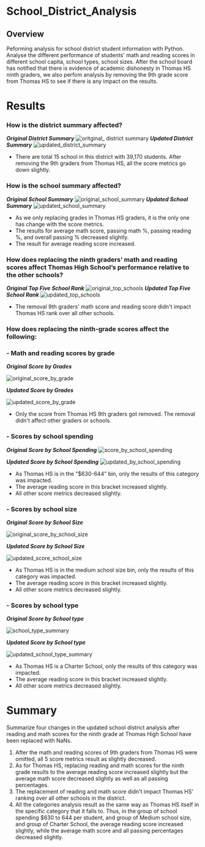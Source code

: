 # School_District_Analysis
## Overview
Peforming analysis for school district student information with Python. Analyse the different performance of students' math and reading scores in different school capita, school types, school sizes. After the school board has notified that there is evidence of academic dishonesty in Thomas HS ninth graders, we also perfom analysis by removing the 9th grade score from Thomas HS to see if there is any impact on the results.

# Results
### How is the district summary affected?
_**Original District Summary**_
![oritginal_ district summary](https://github.com/rykiprince/School_District_Analysis/blob/main/Resources/District_summary_df.png)
_**Updated District Summary**_
![updated_district_summary](https://github.com/rykiprince/School_District_Analysis/blob/main/Resources/updated_district_summary_df.png)
- There are total 15 school in this district with 39,170 students. After removing the 9th graders from Thomas HS, all the score metrics go down slightly.
  
### How is the school summary affected?
_**Original School Summary**_
![original_school_summary](https://github.com/rykiprince/School_District_Analysis/blob/main/Resources/school_summary.png)
_**Updated School Summary**_
![updated_school_summary](https://github.com/rykiprince/School_District_Analysis/blob/main/Resources/updated_school_summary.png)
- As we only replacing grades in Thomas HS graders, it is the only one has change with the score metrics.
- The results for average math score, passing math %, passing reading %, and overall passing % decreased slightly.
- The result for average reading score increased.
    
### How does replacing the ninth graders’ math and reading scores affect Thomas High School’s performance relative to the other schools?
_**Original Top Five School Rank**_
![original_top_schools](https://github.com/rykiprince/School_District_Analysis/blob/main/Resources/top_schools.png)
_**Updated Top Five School Rank**_
![updated_top_schools](https://github.com/rykiprince/School_District_Analysis/blob/main/Resources/updated_top_schools.png)
- The removal 9th graders' math score and reading score didn't impact Thomas HS rank over all other schools.
    
### How does replacing the ninth-grade scores affect the following:
### - Math and reading scores by grade
_**Original Score by Grades**_

![original_score_by_grade](https://github.com/rykiprince/School_District_Analysis/blob/main/Resources/original_score_by_grades.png)

_**Updated Score by Grades**_

![updated_score_by_grade](https://github.com/rykiprince/School_District_Analysis/blob/main/Resources/updated_score_by_grades.png)
    
- Only the score from Thomas HS 9th graders got removed. The removal didn't affect other graders or schools.
    
### - Scores by school spending
_**Original Score by School Spending**_
![score_by_school_spending](https://github.com/rykiprince/School_District_Analysis/blob/main/Resources/spending_summary.png)
  
_**Updated Score by School Spending**_
![updated_by_school_spending](https://github.com/rykiprince/School_District_Analysis/blob/main/Resources/updated_spending_summary.png)
      
- As Thomas HS is in the "$630-644" bin, only the results of this category was impacted.
- The average reading score in this bracket increased slightly.
- All other score metrics decreased slightly.
   
### - Scores by school size
_**Original Score by School Size**_

![original_score_by_school_size](https://github.com/rykiprince/School_District_Analysis/blob/main/Resources/school_size_summary.png)

_**Updated Score by School Size**_

![updated_score_school_size](https://github.com/rykiprince/School_District_Analysis/blob/main/Resources/updated_school_size_summary.png)

- As Thomas HS is in the medium school size bin, only the results of this category was impacted.
- The average reading score in this bracket increased slightly.
- All other score metrics decreased slightly.

### - Scores by school type
_**Original Score by School type**_

![school_type_summary](https://github.com/rykiprince/School_District_Analysis/blob/main/Resources/school_type_summary.png)

_**Updated Score by School type**_

![updated_school_type_summary](https://github.com/rykiprince/School_District_Analysis/blob/main/Resources/updated_school_type_summary.png)

- As Thomas HS is a Charter School, only the results of this category was impacted.
- The average reading score in this bracket increased slightly.
- All other score metrics decreased slightly.

# Summary
Summarize four changes in the updated school district analysis after reading and math scores for the ninth grade at Thomas High School have been replaced with NaNs.
1. After the math and reading scores of 9th graders from Thomas HS were omitted, all 5 score metrics result as slightly decreased.
2. As for Thomas HS, replacing reading and math scores for the ninth grade results to the average reading score increased slightly but the average math score decreased slightly as well as all passing percentages.
3. The replacement of reading and math score didn't impact Thomas HS' ranking over all other schools in the district.
4. All the categories analysis result as the same way as Thomas HS itself in the specific category that it falls to. Thus, in the group of school spending $630 to 644 per student, and group of Medium school size, and group of Charter School, the average reading score increased slightly, while the average math score and all passing percentages decreased slightly.
